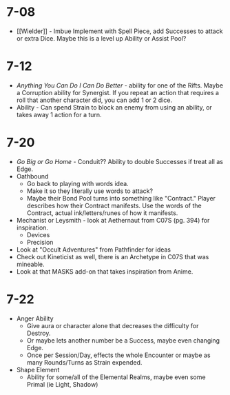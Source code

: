 # 7-08 
- [[Wielder]] - Imbue Implement with Spell Piece, add Successes to attack or extra Dice. Maybe this is a level up Ability or Assist Pool?

# 7-12
- *Anything You Can Do I Can Do Better* - ability for one of the Rifts. Maybe a Corruption ability for Synergist. If you repeat an action that requires a roll that another character did, you can add 1 or 2 dice.
- Ability - Can spend Strain to block an enemy from using an ability, or takes away 1 action for a turn.

# 7-20
- *Go Big or Go Home* - Conduit?? Ability to double Successes if treat all as Edge.
- Oathbound 
	- Go back to playing with words idea.
	- Make it so they literally use words to attack?
	- Maybe their Bond Pool turns into something like "Contract." Player describes how their Contract manifests. Use the words of the Contract, actual ink/letters/runes of how it manifests.
- Mechanist or Leysmith - look at Aethernaut from C07S (pg. 394) for inspiration.
	- Devices
	- Precision
- Look at "Occult Adventures" from Pathfinder for ideas
- Check out Kineticist as well, there is an Archetype in C07S that was mineable.
- Look at that MASKS add-on that takes inspiration from Anime.

# 7-22
- Anger Ability
	- Give aura or character alone that decreases the difficulty for Destroy.
	- Or maybe lets another number be a Success, maybe even changing Edge.
	- Once per Session/Day, effects the whole Encounter or maybe as many Rounds/Turns as Strain expended.
- Shape Element
	- Ability for some/all of the Elemental Realms, maybe even some Primal (ie Light, Shadow)